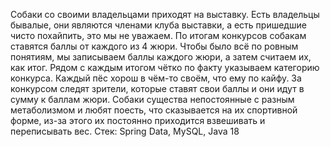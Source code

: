 Собаки со своими владельцами приходят на выставку.
Есть владельцы бывалые, они являются членами клуба выставки, а есть пришедшие чисто похайпить, это мы не уважаем.
По итогам конкурсов собакам ставятся баллы от каждого из 4 жюри. Чтобы было всё по ровным понятиям, мы записываем баллы каждого жюри, а затем считаем их, как итог. Рядом с каждым итогом чётко по факту указываем категорию конкурса. Каждый пёс хорош в чём-то своём, что ему по кайфу. За конкурсом следят зрители, которые ставят свои баллы и они идут в сумму к баллам жюри.
Собаки существа непостоянные с разным метаболизмом и любят поесть, что сказывается на их спортивной форме, из-за этого их постоянно приходится взвешивать и переписывать вес.
Стек: Spring Data, MySQL, Java 18
